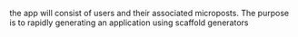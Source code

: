 the  app will consist of users and their associated microposts. 
The purpose is to rapidly generating an application using scaffold generators
